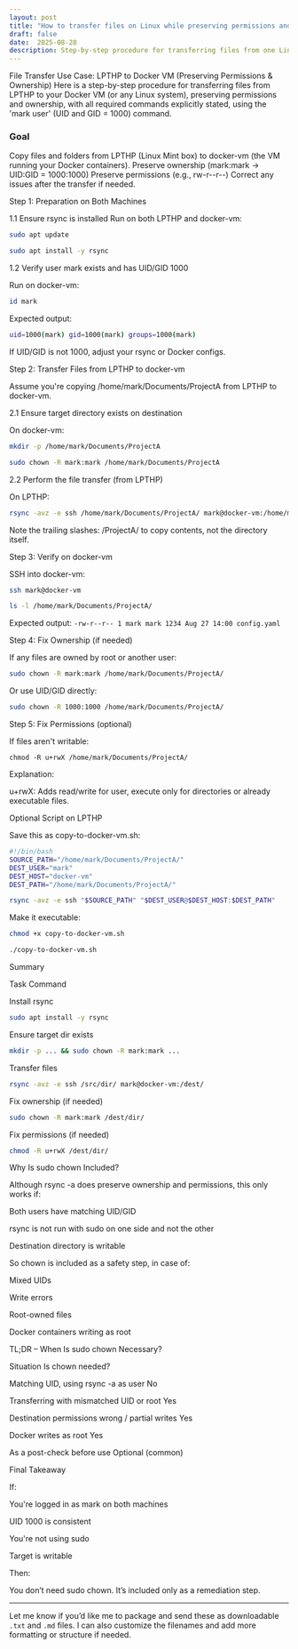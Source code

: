 ```yaml
---
layout: post
title: "How to transfer files on Linux while preserving permissions and ownership"
draft: false
date:  2025-08-28
description: Step-by-step procedure for transferring files from one Linux box to your Docker VM (or any Linux system), while preserving permissions and ownership, with all required commands explicitly stated, using the 'username username' (UID and GID = 1000) command. 
---
```



File Transfer Use Case: LPTHP to Docker VM (Preserving Permissions & Ownership)
Here is a step-by-step procedure for transferring files from LPTHP to your Docker VM (or any Linux system), preserving permissions and ownership, with all required commands explicitly stated, using the 'mark user' (UID and GID = 1000) command.

### Goal

Copy files and folders from LPTHP (Linux Mint box) to docker-vm (the VM running your Docker containers).
Preserve ownership (mark:mark → UID:GID = 1000:1000)
Preserve permissions (e.g., rw-r--r--)
Correct any issues after the transfer if needed.

Step 1: Preparation on Both Machines

1.1 Ensure rsync is installed
Run on both LPTHP and docker-vm:

```sh
sudo apt update
```
```sh
sudo apt install -y rsync
```

1.2 Verify user mark exists and has UID/GID 1000

Run on docker-vm:
```sh
id mark
```

Expected output:

```sh
uid=1000(mark) gid=1000(mark) groups=1000(mark)
```

If UID/GID is not 1000, adjust your rsync or Docker configs.

Step 2: Transfer Files from LPTHP to docker-vm

Assume you're copying /home/mark/Documents/ProjectA from LPTHP to docker-vm.

2.1 Ensure target directory exists on destination

On docker-vm:
```sh
mkdir -p /home/mark/Documents/ProjectA
```
```sh
sudo chown -R mark:mark /home/mark/Documents/ProjectA
```

2.2 Perform the file transfer (from LPTHP)

On LPTHP:
```sh
rsync -avz -e ssh /home/mark/Documents/ProjectA/ mark@docker-vm:/home/mark/Documents/ProjectA/
```

Note the trailing slashes: /ProjectA/ to copy contents, not the directory itself.

Step 3: Verify on docker-vm

SSH into docker-vm:
```sh
ssh mark@docker-vm
```
```sh
ls -l /home/mark/Documents/ProjectA/
```

Expected output:
`
-rw-r--r-- 1 mark mark 1234 Aug 27 14:00 config.yaml
`

Step 4: Fix Ownership (if needed)

If any files are owned by root or another user:
```sh
sudo chown -R mark:mark /home/mark/Documents/ProjectA/
```

Or use UID/GID directly:
```sh
sudo chown -R 1000:1000 /home/mark/Documents/ProjectA/
```
Step 5: Fix Permissions (optional)

If files aren't writable:
```shj
chmod -R u+rwX /home/mark/Documents/ProjectA/
```

Explanation:

u+rwX: Adds read/write for user, execute only for directories or already executable files.

Optional Script on LPTHP

Save this as copy-to-docker-vm.sh:

```sh
#!/bin/bash
SOURCE_PATH="/home/mark/Documents/ProjectA/"
DEST_USER="mark"
DEST_HOST="docker-vm"
DEST_PATH="/home/mark/Documents/ProjectA/"

rsync -avz -e ssh "$SOURCE_PATH" "$DEST_USER@$DEST_HOST:$DEST_PATH"
```


Make it executable:
```sh
chmod +x copy-to-docker-vm.sh
```
```sh
./copy-to-docker-vm.sh
```

Summary

Task	Command

Install rsync	
```sh
sudo apt install -y rsync
```
Ensure target dir exists	
```sh
mkdir -p ... && sudo chown -R mark:mark ...
```
Transfer files	
```sh
rsync -avz -e ssh /src/dir/ mark@docker-vm:/dest/
```
Fix ownership (if needed)	
```sh
sudo chown -R mark:mark /dest/dir/
```
Fix permissions (if needed)	
```sh
chmod -R u+rwX /dest/dir/
```
Why Is sudo chown Included?

Although rsync -a does preserve ownership and permissions, this only works if:

Both users have matching UID/GID

rsync is not run with sudo on one side and not the other

Destination directory is writable

So chown is included as a safety step, in case of:

Mixed UIDs

Write errors

Root-owned files

Docker containers writing as root

TL;DR – When Is sudo chown Necessary?

Situation	Is chown needed?

Matching UID, using rsync -a as user	No

Transferring with mismatched UID or root	Yes

Destination permissions wrong / partial writes	Yes

Docker writes as root	Yes

As a post-check before use	Optional (common)

Final Takeaway

If:

You're logged in as mark on both machines

UID 1000 is consistent

You're not using sudo

Target is writable

Then:

You don’t need sudo chown. It’s included only as a remediation step.


---

Let me know if you’d like me to package and send these as downloadable `.txt` and `.md` files. I can also customize the filenames and add more formatting or structure if needed.

